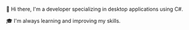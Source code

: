 👋 Hi there, I'm a developer specializing in desktop applications using C#.

🎓 I'm always learning and improving my skills.

<!---
TwwcTech/TwwcTech is a ✨ special ✨ repository because its `README.md` (this file) appears on your GitHub profile.
You can click the Preview link to take a look at your changes.
--->
